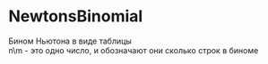 # NewtonsBinomial
Бином Ньютона в виде таблицы<br /> 
n\m - это одно число, и обозначают они сколько строк в биноме

